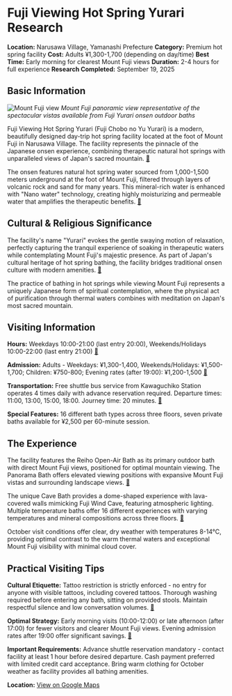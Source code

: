 # Fuji Viewing Hot Spring Yurari Research

**Location:** Narusawa Village, Yamanashi Prefecture
**Category:** Premium hot spring facility
**Cost:** Adults ¥1,300-1,700 (depending on day/time)
**Best Time:** Early morning for clearest Mount Fuji views
**Duration:** 2-4 hours for full experience
**Research Completed:** September 19, 2025

## Basic Information

![Mount Fuji view](https://upload.wikimedia.org/wikipedia/commons/thumb/6/63/Views_of_Mount_Fuji_from_Shin-Okubo.jpg/1200px-Views_of_Mount_Fuji_from_Shin-Okubo.jpg)
*Mount Fuji panoramic view representative of the spectacular vistas available from Fuji Yurari onsen outdoor baths*

Fuji Viewing Hot Spring Yurari (Fuji Chobo no Yu Yurari) is a modern, beautifully designed day-trip hot spring facility located at the foot of Mount Fuji in Narusawa Village. The facility represents the pinnacle of the Japanese onsen experience, combining therapeutic natural hot springs with unparalleled views of Japan's sacred mountain. [🔗](https://www.fuji-yurari.jp/english.html)

The onsen features natural hot spring water sourced from 1,000-1,500 meters underground at the foot of Mount Fuji, filtered through layers of volcanic rock and sand for many years. This mineral-rich water is enhanced with "Nano water" technology, creating highly moisturizing and permeable water that amplifies the therapeutic benefits. [🔗](https://fujisan.ne.jp/en/pages/280/)

## Cultural & Religious Significance

The facility's name "Yurari" evokes the gentle swaying motion of relaxation, perfectly capturing the tranquil experience of soaking in therapeutic waters while contemplating Mount Fuji's majestic presence. As part of Japan's cultural heritage of hot spring bathing, the facility bridges traditional onsen culture with modern amenities. [🔗](https://www.yamanashi-kankou.jp/english/staff-journal/yurarir1eng.html)

The practice of bathing in hot springs while viewing Mount Fuji represents a uniquely Japanese form of spiritual contemplation, where the physical act of purification through thermal waters combines with meditation on Japan's most sacred mountain.

## Visiting Information

**Hours:** Weekdays 10:00-21:00 (last entry 20:00), Weekends/Holidays 10:00-22:00 (last entry 21:00) [🔗](https://www.fuji-yurari.jp/english.html)

**Admission:** Adults - Weekdays: ¥1,300-1,400, Weekends/Holidays: ¥1,500-1,700; Children: ¥750-800; Evening rates (after 19:00): ¥1,200-1,500 [🔗](https://fujisan.ne.jp/en/pages/280/)

**Transportation:** Free shuttle bus service from Kawaguchiko Station operates 4 times daily with advance reservation required. Departure times: 11:00, 13:00, 15:00, 18:00. Journey time: 20 minutes. [🔗](https://fujisan.ne.jp/en/pages/280/)

**Special Features:** 16 different bath types across three floors, seven private baths available for ¥2,500 per 60-minute session.

## The Experience

The facility features the Reiho Open-Air Bath as its primary outdoor bath with direct Mount Fuji views, positioned for optimal mountain viewing. The Panorama Bath offers elevated viewing positions with expansive Mount Fuji vistas and surrounding landscape views. [🔗](https://www.fuji-yurari.jp/english.html)

The unique Cave Bath provides a dome-shaped experience with lava-covered walls mimicking Fuji Wind Cave, featuring atmospheric lighting. Multiple temperature baths offer 16 different experiences with varying temperatures and mineral compositions across three floors. [🔗](https://www.japan.travel/en/japans-local-treasures/fuji-yurari-onsen-2020/)

October visit conditions offer clear, dry weather with temperatures 8-14°C, providing optimal contrast to the warm thermal waters and exceptional Mount Fuji visibility with minimal cloud cover.

## Practical Visiting Tips

**Cultural Etiquette:** Tattoo restriction is strictly enforced - no entry for anyone with visible tattoos, including covered tattoos. Thorough washing required before entering any bath, sitting on provided stools. Maintain respectful silence and low conversation volumes. [🔗](https://en-43387.site-translation.com/qa.html)

**Optimal Strategy:** Early morning visits (10:00-12:00) or late afternoon (after 17:00) for fewer visitors and clearer Mount Fuji views. Evening admission rates after 19:00 offer significant savings. [🔗](https://fujisan.ne.jp/en/pages/280/)

**Important Requirements:** Advance shuttle reservation mandatory - contact facility at least 1 hour before desired departure. Cash payment preferred with limited credit card acceptance. Bring warm clothing for October weather as facility provides all bathing amenities.

**Location:** [View on Google Maps](https://maps.google.com/?q=8532-5+Narusawa-mura,+Minamitsuru-gun,+Yamanashi+401-0320,+Japan)